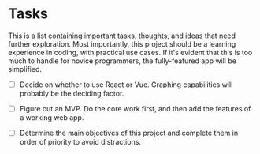 # Tasks

This is a list containing important tasks, thoughts, and ideas that need further exploration. 
Most importantly, this project should be a learning experience in coding, with practical use cases. If it's evident that this is too much to handle for novice programmers, the fully-featured app will be simplified.  

- [ ] Decide on whether to use React or Vue. Graphing capabilities will probably be the deciding factor.
- [ ] Figure out an MVP. Do the core work first, and then add the features of a working web app.
- [ ] Determine the main objectives of this project and complete them in order of priority to avoid distractions.


